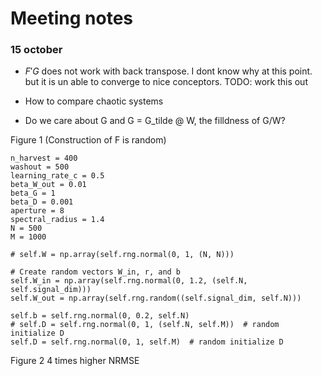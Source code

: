 # Meeting notes

### 15 october
- $F'G$ does not work with back transpose. I dont know why at this point. but it is un able to converge to nice conceptors. TODO: work this out
 
- How to compare chaotic systems
- Do we care about G and G = G_tilde @ W, the filldness of G/W?

Figure 1 (Construction of F is random)

    n_harvest = 400
    washout = 500
    learning_rate_c = 0.5
    beta_W_out = 0.01
    beta_G = 1
    beta_D = 0.001
    aperture = 8
    spectral_radius = 1.4
    N = 500
    M = 1000

    # self.W = np.array(self.rng.normal(0, 1, (N, N)))

    # Create random vectors W_in, r, and b
    self.W_in = np.array(self.rng.normal(0, 1.2, (self.N, self.signal_dim)))
    self.W_out = np.array(self.rng.random((self.signal_dim, self.N)))

    self.b = self.rng.normal(0, 0.2, self.N)
    # self.D = self.rng.normal(0, 1, (self.N, self.M))  # random initialize D
    self.D = self.rng.normal(0, 1, self.M)  # random initialize D

Figure 2
4 times higher NRMSE
